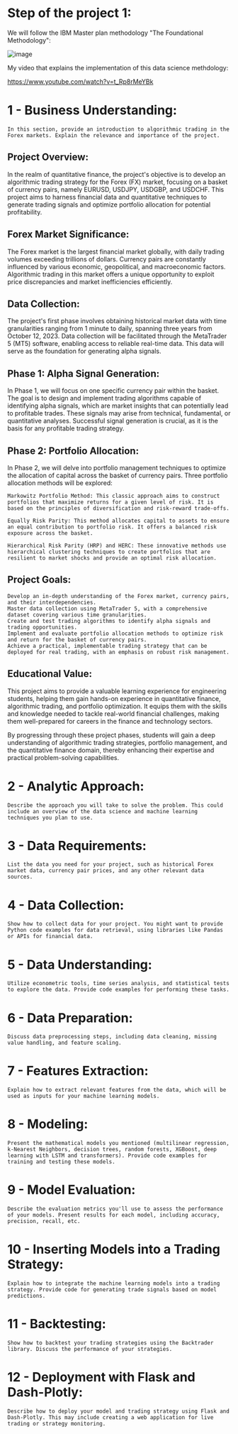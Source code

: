 # Step of the project 1:

We will follow the IBM Master plan methodology "The Foundational Methodology":

![image](https://github.com/AhmedRebai/fin_ml_projects_polytechnique_tunisie_option_eges/assets/13001763/1b2c0de7-05da-4872-8060-b5e1be3ca7b3)

My video that explains the implementation of this data science methdology: 

https://www.youtube.com/watch?v=t_Rp8rMeYBk



# 1 - Business Understanding:

    In this section, provide an introduction to algorithmic trading in the Forex markets. Explain the relevance and importance of the project.


## Project Overview:

In the realm of quantitative finance, the project's objective is to develop an algorithmic trading strategy for the Forex (FX) market, focusing on a basket of currency pairs, namely EURUSD, USDJPY, USDGBP, and USDCHF. This project aims to harness financial data and quantitative techniques to generate trading signals and optimize portfolio allocation for potential profitability.

## Forex Market Significance:

The Forex market is the largest financial market globally, with daily trading volumes exceeding trillions of dollars. Currency pairs are constantly influenced by various economic, geopolitical, and macroeconomic factors. Algorithmic trading in this market offers a unique opportunity to exploit price discrepancies and market inefficiencies efficiently.

## Data Collection:
The project's first phase involves obtaining historical market data with time granularities ranging from 1 minute to daily, spanning three years from October 12, 2023. Data collection will be facilitated through the MetaTrader 5 (MT5) software, enabling access to reliable real-time data. This data will serve as the foundation for generating alpha signals.

## Phase 1: Alpha Signal Generation:
In Phase 1, we will focus on one specific currency pair within the basket. The goal is to design and implement trading algorithms capable of identifying alpha signals, which are market insights that can potentially lead to profitable trades. These signals may arise from technical, fundamental, or quantitative analyses. Successful signal generation is crucial, as it is the basis for any profitable trading strategy.

## Phase 2: Portfolio Allocation:
In Phase 2, we will delve into portfolio management techniques to optimize the allocation of capital across the basket of currency pairs. Three portfolio allocation methods will be explored:

    Markowitz Portfolio Method: This classic approach aims to construct portfolios that maximize returns for a given level of risk. It is based on the principles of diversification and risk-reward trade-offs.

    Equally Risk Parity: This method allocates capital to assets to ensure an equal contribution to portfolio risk. It offers a balanced risk exposure across the basket.

    Hierarchical Risk Parity (HRP) and HERC: These innovative methods use hierarchical clustering techniques to create portfolios that are resilient to market shocks and provide an optimal risk allocation.

## Project Goals:

    Develop an in-depth understanding of the Forex market, currency pairs, and their interdependencies.
    Master data collection using MetaTrader 5, with a comprehensive dataset covering various time granularities.
    Create and test trading algorithms to identify alpha signals and trading opportunities.
    Implement and evaluate portfolio allocation methods to optimize risk and return for the basket of currency pairs.
    Achieve a practical, implementable trading strategy that can be deployed for real trading, with an emphasis on robust risk management.

## Educational Value:
This project aims to provide a valuable learning experience for engineering students, helping them gain hands-on experience in quantitative finance, algorithmic trading, and portfolio optimization. It equips them with the skills and knowledge needed to tackle real-world financial challenges, making them well-prepared for careers in the finance and technology sectors.

By progressing through these project phases, students will gain a deep understanding of algorithmic trading strategies, portfolio management, and the quantitative finance domain, thereby enhancing their expertise and practical problem-solving capabilities.

# 2 - Analytic Approach:

    Describe the approach you will take to solve the problem. This could include an overview of the data science and machine learning techniques you plan to use.

# 3 - Data Requirements:

    List the data you need for your project, such as historical Forex market data, currency pair prices, and any other relevant data sources.

# 4 - Data Collection:

    Show how to collect data for your project. You might want to provide Python code examples for data retrieval, using libraries like Pandas or APIs for financial data.

# 5 - Data Understanding:

    Utilize econometric tools, time series analysis, and statistical tests to explore the data. Provide code examples for performing these tasks.

# 6 - Data Preparation:

    Discuss data preprocessing steps, including data cleaning, missing value handling, and feature scaling.

# 7 - Features Extraction:

    Explain how to extract relevant features from the data, which will be used as inputs for your machine learning models.

# 8 - Modeling:

    Present the mathematical models you mentioned (multilinear regression, k-Nearest Neighbors, decision trees, random forests, XGBoost, deep learning with LSTM and transformers). Provide code examples for training and testing these models.

# 9 - Model Evaluation:

    Describe the evaluation metrics you'll use to assess the performance of your models. Present results for each model, including accuracy, precision, recall, etc.

# 10 - Inserting Models into a Trading Strategy:

    Explain how to integrate the machine learning models into a trading strategy. Provide code for generating trade signals based on model predictions.

# 11 - Backtesting:

    Show how to backtest your trading strategies using the Backtrader library. Discuss the performance of your strategies.

# 12 - Deployment with Flask and Dash-Plotly:

    Describe how to deploy your model and trading strategy using Flask and Dash-Plotly. This may include creating a web application for live trading or strategy monitoring.
